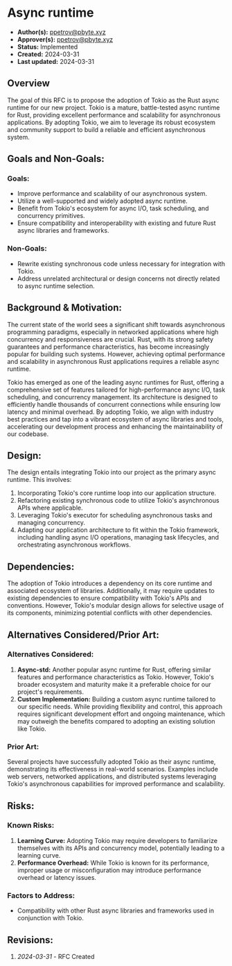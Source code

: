 # Async runtime

- **Author(s):** <ppetrov@pbyte.xyz> 
- **Approver(s):** <ppetrov@pbyte.xyz>
- **Status:** Implemented
- **Created:** 2024-03-31
- **Last updated:** 2024-03-31

## Overview

The goal of this RFC is to propose the adoption of Tokio as the Rust async runtime for our new project. Tokio is a mature, battle-tested async runtime for Rust, providing excellent performance and scalability for asynchronous applications. By adopting Tokio, we aim to leverage its robust ecosystem and community support to build a reliable and efficient asynchronous system.

## Goals and Non-Goals:

### Goals:

- Improve performance and scalability of our asynchronous system.
- Utilize a well-supported and widely adopted async runtime.
- Benefit from Tokio's ecosystem for async I/O, task scheduling, and concurrency primitives.
- Ensure compatibility and interoperability with existing and future Rust async libraries and frameworks.

### Non-Goals:

- Rewrite existing synchronous code unless necessary for integration with Tokio.
- Address unrelated architectural or design concerns not directly related to async runtime selection.

## Background & Motivation:

The current state of the world sees a significant shift towards asynchronous programming paradigms, especially in networked applications where high concurrency and responsiveness are crucial. Rust, with its strong safety guarantees and performance characteristics, has become increasingly popular for building such systems. However, achieving optimal performance and scalability in asynchronous Rust applications requires a reliable async runtime.

Tokio has emerged as one of the leading async runtimes for Rust, offering a comprehensive set of features tailored for high-performance async I/O, task scheduling, and concurrency management. Its architecture is designed to efficiently handle thousands of concurrent connections while ensuring low latency and minimal overhead. By adopting Tokio, we align with industry best practices and tap into a vibrant ecosystem of async libraries and tools, accelerating our development process and enhancing the maintainability of our codebase.

## Design:

The design entails integrating Tokio into our project as the primary async runtime. This involves:

1. Incorporating Tokio's core runtime loop into our application structure.
2. Refactoring existing synchronous code to utilize Tokio's asynchronous APIs where applicable.
3. Leveraging Tokio's executor for scheduling asynchronous tasks and managing concurrency.
4. Adapting our application architecture to fit within the Tokio framework, including handling async I/O operations, managing task lifecycles, and orchestrating asynchronous workflows.

## Dependencies:

The adoption of Tokio introduces a dependency on its core runtime and associated ecosystem of libraries. Additionally, it may require updates to existing dependencies to ensure compatibility with Tokio's APIs and conventions. However, Tokio's modular design allows for selective usage of its components, minimizing potential conflicts with other dependencies.

## Alternatives Considered/Prior Art:

### Alternatives Considered:

1. **Async-std:** Another popular async runtime for Rust, offering similar features and performance characteristics as Tokio. However, Tokio's broader ecosystem and maturity make it a preferable choice for our project's requirements.
2. **Custom Implementation:** Building a custom async runtime tailored to our specific needs. While providing flexibility and control, this approach requires significant development effort and ongoing maintenance, which may outweigh the benefits compared to adopting an existing solution like Tokio.

### Prior Art:

Several projects have successfully adopted Tokio as their async runtime, demonstrating its effectiveness in real-world scenarios. Examples include web servers, networked applications, and distributed systems leveraging Tokio's asynchronous capabilities for improved performance and scalability.

## Risks:

### Known Risks:

1. **Learning Curve:** Adopting Tokio may require developers to familiarize themselves with its APIs and concurrency model, potentially leading to a learning curve.
3. **Performance Overhead:** While Tokio is known for its performance, improper usage or misconfiguration may introduce performance overhead or latency issues.

### Factors to Address:

- Compatibility with other Rust async libraries and frameworks used in conjunction with Tokio.

## Revisions:

1. _2024-03-31_ - RFC Created
